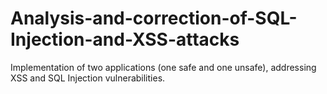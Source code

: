 # Analysis-and-correction-of-SQL-Injection-and-XSS-attacks
Implementation of two applications (one safe and one unsafe), addressing XSS and SQL Injection vulnerabilities.
